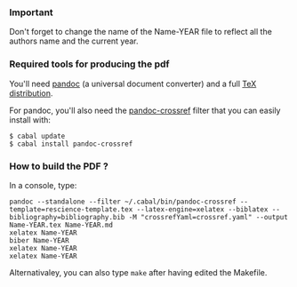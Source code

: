 ### Important

Don't forget to change the name of the Name-YEAR file to reflect all the
authors name and the current year.

### Required tools for producing the pdf

You'll need [pandoc](http://pandoc.org) (a universal document converter) and a
full [TeX distribution](https://www.tug.org/texlive/).

For pandoc, you'll also need the
[pandoc-crossref](https://github.com/lierdakil/pandoc-crossref) filter that you can
easily install with:

```
$ cabal update
$ cabal install pandoc-crossref
```

### How to build the PDF ?

In a console, type:

```
pandoc --standalone --filter ~/.cabal/bin/pandoc-crossref --template=rescience-template.tex --latex-engine=xelatex --biblatex --bibliography=bibliography.bib -M "crossrefYaml=crossref.yaml" --output Name-YEAR.tex Name-YEAR.md
xelatex Name-YEAR
biber Name-YEAR
xelatex Name-YEAR
xelatex Name-YEAR
```

Alternativaley, you can also type `make` after having edited the Makefile.
